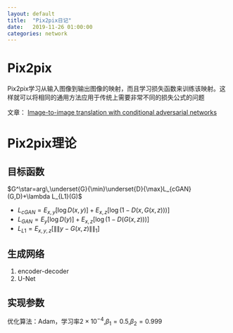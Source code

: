 ```yaml
---
layout: default
title:  "Pix2pix日记"
date:   2019-11-26 01:00:00
categories: network
---
```


# Pix2pix

Pix2pix学习从输入图像到输出图像的映射，而且学习损失函数来训练该映射。这样就可以将相同的通用方法应用于传统上需要非常不同的损失公式的问题

文章： [Image-to-image translation with conditional adversarial networks](https://arxiv.org/pdf/1611.07004.pdf)

# Pix2pix理论

## 目标函数

$G^\star=arg\,\underset{G}{\min}\underset{D}{\max}L_{cGAN}(G,D)+\lambda L_{L1}(G)$

* $L_{cGAN}=E_{x,y}[\log D(x,y)]+E_{x,z}[\log(1-D(x,G(x,z)))]$
* $L_{GAN}=E_{y}[\log D(y)]+E_{x,z}[\log(1-D(G(x,z)))]$
* $L_{L1}=E_{x,y,z}[\|\|y-G(x,z)\|\|_1]$

## 生成网络

1. encoder-decoder
2. U-Net

## 实现参数

优化算法：Adam，学习率$2\times10^{-4}$,$\beta_1=0.5$,$\beta_2=0.999$
